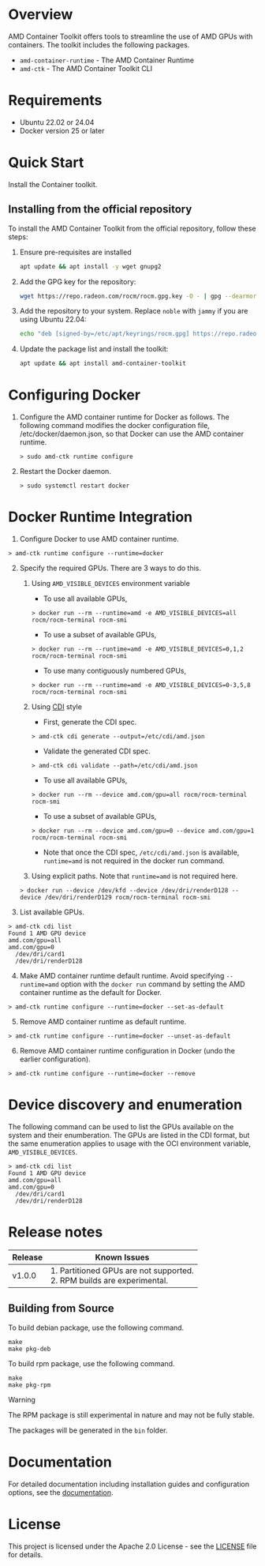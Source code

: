 # Overview
AMD Container Toolkit offers tools to streamline the use of AMD GPUs with containers. The toolkit includes the following packages.
- ```amd-container-runtime``` - The AMD Container Runtime
-  ```amd-ctk``` - The AMD Container Toolkit CLI

# Requirements
- Ubuntu 22.02 or 24.04
- Docker version 25 or later

# Quick Start
Install the Container toolkit.

## Installing from the official repository
To install the AMD Container Toolkit from the official repository, follow these steps:

1. Ensure pre-requisites are installed
   ```bash
   apt update && apt install -y wget gnupg2
   ```

2. Add the GPG key for the repository:
   ```bash
   wget https://repo.radeon.com/rocm/rocm.gpg.key -O - | gpg --dearmor | tee /etc/apt/keyrings/rocm.gpg > /dev/null
   ```

3. Add the repository to your system. Replace `noble` with `jammy` if you are using Ubuntu 22.04:
   ```bash
   echo "deb [signed-by=/etc/apt/keyrings/rocm.gpg] https://repo.radeon.com/amd-container-toolkit/apt/ noble main" > /etc/apt/sources.list.d/amd-container-toolkit.list
   ```

4. Update the package list and install the toolkit:
   ```bash
   apt update && apt install amd-container-toolkit
   ```

# Configuring Docker

1. Configure the AMD container runtime for Docker as follows. The following command modifies the docker configuration file, /etc/docker/daemon.json, so that Docker can use the AMD container runtime.

     ```text
     > sudo amd-ctk runtime configure
     ```

2. Restart the Docker daemon.

     ``` text
     > sudo systemctl restart docker
     ```

# Docker Runtime Integration
1. Configure Docker to use AMD container runtime.

``` text
> amd-ctk runtime configure --runtime=docker
```
2. Specify the required GPUs. There are 3 ways to do this.

     1. Using ```AMD_VISIBLE_DEVICES``` environment variable

          - To use all available GPUs,

          ```text
          > docker run --rm --runtime=amd -e AMD_VISIBLE_DEVICES=all rocm/rocm-terminal rocm-smi
          ```

          - To use a subset of available GPUs,

          ```text
          > docker run --rm --runtime=amd -e AMD_VISIBLE_DEVICES=0,1,2 rocm/rocm-terminal rocm-smi
          ```

          - To use many contiguously numbered GPUs,

          ```text
          > docker run --rm --runtime=amd -e AMD_VISIBLE_DEVICES=0-3,5,8 rocm/rocm-terminal rocm-smi
          ```

     2. Using [CDI](https://github.com/cncf-tags/container-device-interface) style

          - First, generate the CDI spec.

          ```text
          > amd-ctk cdi generate --output=/etc/cdi/amd.json
          ```

          - Validate the generated CDI spec.

          ```text
          > amd-ctk cdi validate --path=/etc/cdi/amd.json
          ```

          - To use all available GPUs,

          ```text
          > docker run --rm --device amd.com/gpu=all rocm/rocm-terminal rocm-smi
          ```

          - To use a subset of available GPUs,

          ```text
          > docker run --rm --device amd.com/gpu=0 --device amd.com/gpu=1 rocm/rocm-terminal rocm-smi
          ```
          - Note that once the CDI spec, ```/etc/cdi/amd.json``` is available, ```runtime=amd``` is not required in the docker run command.

     3. Using explicit paths. Note that ```runtime=amd``` is not required here.

     ```text
     > docker run --device /dev/kfd --device /dev/dri/renderD128 --device /dev/dri/renderD129 rocm/rocm-terminal rocm-smi
     ```

3. List available GPUs.

```text
> amd-ctk cdi list
Found 1 AMD GPU device
amd.com/gpu=all
amd.com/gpu=0
  /dev/dri/card1
  /dev/dri/renderD128
```

4. Make AMD container runtime default runtime. Avoid specifying ```--runtime=amd``` option with the ```docker run``` command by setting the AMD container runtime as the default for Docker.

```text
> amd-ctk runtime configure --runtime=docker --set-as-default
```

5. Remove AMD container runtime as default runtime.

```text
> amd-ctk runtime configure --runtime=docker --unset-as-default
```

6. Remove AMD container runtime configuration in Docker (undo the earlier configuration).

``` text
> amd-ctk runtime configure --runtime=docker --remove
```

# Device discovery and enumeration

The following command can be used to list the GPUs available on the system and their enumberation. The GPUs are listed in the CDI format, but the same enumeration applies to usage with the OCI environment variable, ```AMD_VISIBLE_DEVICES```.

```text
> amd-ctk cdi list
Found 1 AMD GPU device
amd.com/gpu=all
amd.com/gpu=0
  /dev/dri/card1
  /dev/dri/renderD128
```

# Release notes
| Release  | Known Issues                                                                 |
|----------|------------------------------------------------------------------------------|
| v1.0.0   |  1. Partitioned GPUs are not supported.<br>  2. RPM builds are experimental. |
 
## Building from Source
To build debian package, use the following command.

```text
make
make pkg-deb
```

To build rpm package, use the following command.

```text
make
make pkg-rpm
```

> [!WARNING]
> The RPM package is still experimental in nature and may not be fully stable.

The packages will be generated in the ```bin``` folder.

# Documentation
For detailed documentation including installation guides and configuration options, see the [documentation](https://instinct.docs.amd.com/projects/container-toolkit/en/latest).

# License
This project is licensed under the Apache 2.0 License - see the [LICENSE](https://github.com/ROCm/container-toolkit/blob/main/LICENSE) file for details.

